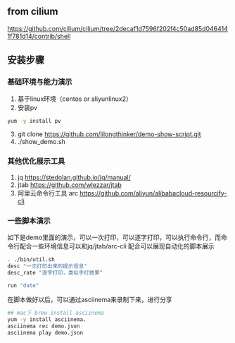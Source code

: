 ## from cilium 
https://github.com/cilium/cilium/tree/2decaf1d7596f202f4c50ad85d0464141f781d14/contrib/shell

## 安装步骤
### 基础环境与能力演示

1. 基于linux环境（centos or aliyunlinux2）
2. 安装pv
```bash
yum -y install pv
```
3. git clone https://github.com/lilongthinker/demo-show-script.git
4. ./show_demo.sh

### 其他优化展示工具
1. jq https://stedolan.github.io/jq/manual/
2. jtab https://github.com/wlezzar/jtab
3. 阿里云命令行工具 arc https://github.com/aliyun/alibabacloud-resourcify-cli

### 一些脚本演示
如下是demo里面的演示，可以一次打印，可以逐字打印，可以执行命令行，而命令行配合一些环境信息可以和jq/jtab/arc-cli 配合可以展现自动化的脚本展示

```bash
. ./bin/util.sh
desc "一次打印出来的提示信息"
desc_rate "逐字打印，类似手打效果"

run "date"
```


在脚本做好以后，可以通过asciinema来录制下来，进行分享
```bash
## mac下 brew install asciinema
yum -y install asciinema，
asciinema rec demo.json
asciinema play demo.json
```
